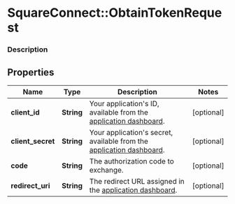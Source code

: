 # SquareConnect::ObtainTokenRequest

### Description



## Properties
Name | Type | Description | Notes
------------ | ------------- | ------------- | -------------
**client_id** | **String** | Your application&#39;s ID, available from the [application dashboard](https://connect.squareup.com/apps). | [optional] 
**client_secret** | **String** | Your application&#39;s secret, available from the [application dashboard](https://connect.squareup.com/apps). | [optional] 
**code** | **String** | The authorization code to exchange. | [optional] 
**redirect_uri** | **String** | The redirect URL assigned in the [application dashboard](https://connect.squareup.com/apps). | [optional] 


